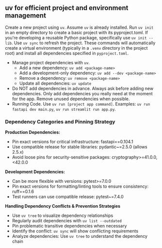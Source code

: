 ## uv for efficient project and environment management
Create a new project using `uv`. 
Assume `uv` is already installed. 
Run `uv init` in an empty directory to create a basic project with its pyproject.toml. If you're developing a reusable Python package, specifically use `uv init --lib`.
Use `uv sync` to refresh the project. 
These commands will automatically create a virtual environment (typically in a `.venv` directory in the project root) and install all dependencies specified in `pyproject.toml`.
* Manage project dependencies with `uv`. 
    * Add a new dependency: `uv add <package-name>`
    * Add a development-only dependency: `uv add --dev <package-name>`
    * Remove a dependency: `uv remove <package-name>`
    * Update all dependencies: `uv update`
* Do NOT add dependencies in advance. Always ask before adding new dependencies.
Only add dependencies you really need at the moment for the app. Remove unused dependencies when possible.
* Running Code. Use `uv run [project app command]`. Examples: `uv run fastapi dev main.py`, `uv run streamlit run app.py`.

### Dependency Categories and Pinning Strategy

**Production Dependencies:**
- Pin exact versions for critical infrastructure: fastapi==0.104.1
- Use compatible release for stable libraries: pydantic~=2.5.0 (allows 2.5.x)
- Avoid loose pins for security-sensitive packages: cryptography>=41.0.0,<42.0.0

**Development Dependencies:**
- Can be more flexible with versions: pytest>=7.0.0
- Pin exact versions for formatting/linting tools to ensure consistency: ruff==0.1.6
- Test runners can use compatible release: pytest~=7.4.0

**Handling Dependency Conflicts & Prevention Strategies**
- Use `uv tree` to visualize dependency relationships
- Regularly audit dependencies with `uv list --outdated`
- Pin problematic transitive dependencies when necessary
- Identify the conflict: `uv sync` will show conflicting requirements
- Analyze dependencies: Use `uv tree` to understand the dependency chain
